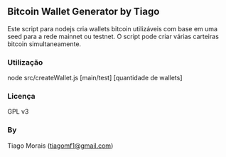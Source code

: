 ## Bitcoin Wallet Generator by Tiago
Este script para nodejs cria wallets bitcoin utilizáveis com base em uma seed para a rede mainnet ou testnet. O script pode criar várias carteiras bitcoin simultaneamente.

### Utilização
node src/createWallet.js [main/test] [quantidade de wallets]

### Licença
GPL v3

### By
Tiago Morais (tiagomf1@gmail.com)